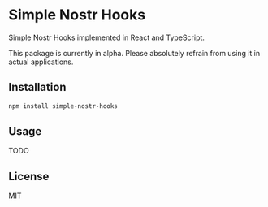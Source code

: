 # Simple Nostr Hooks

Simple Nostr Hooks implemented in React and TypeScript.

This package is currently in alpha. Please absolutely refrain from using it in actual applications.

## Installation

```bash
npm install simple-nostr-hooks
```

## Usage

TODO

## License

MIT
